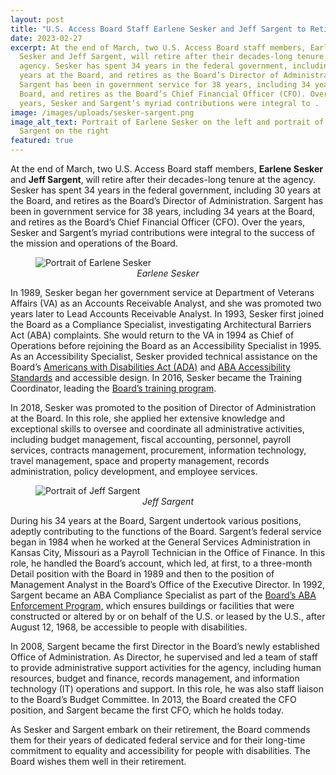 ```yaml
---
layout: post
title: "U.S. Access Board Staff Earlene Sesker and Jeff Sargent to Retire in March "
date: 2023-02-27
excerpt: At the end of March, two U.S. Access Board staff members, Earlene
  Sesker and Jeff Sargent, will retire after their decades-long tenure at the
  agency. Sesker has spent 34 years in the federal government, including 30
  years at the Board, and retires as the Board’s Director of Administration.
  Sargent has been in government service for 38 years, including 34 years at the
  Board, and retires as the Board’s Chief Financial Officer (CFO). Over the
  years, Sesker and Sargent’s myriad contributions were integral to . . .
image: /images/uploads/sesker-sargent.png
image_alt_text: Portrait of Earlene Sesker on the left and portrait of Jeff
  Sargent on the right
featured: true
---
```

At the end of March, two U.S. Access Board staff members, **Earlene Sesker** and **Jeff Sargent**, will retire after their decades-long tenure at the agency. Sesker has spent 34 years in the federal government, including 30 years at the Board, and retires as the Board’s Director of Administration. Sargent has been in government service for 38 years, including 34 years at the Board, and retires as the Board’s Chief Financial Officer (CFO). Over the years, Sesker and Sargent’s myriad contributions were integral to the success of the mission and operations of the Board. 

<figure class="img-right">
  <img src="{{ site.baseurl }}/images/uploads/sesker.png" alt="Portrait of Earlene Sesker" class="center">
  <figcaption style="text-align:center">
    <em>Earlene Sesker</em>
  </figcaption>
</figure>

<!--StartFragment-->

In 1989, Sesker began her government service at Department of Veterans Affairs (VA) as an Accounts Receivable Analyst, and she was promoted two years later to Lead Accounts Receivable Analyst. In 1993, Sesker first joined the Board as a Compliance Specialist, investigating Architectural Barriers Act (ABA) complaints. She would return to the VA in 1994 as Chief of Operations before rejoining the Board as an Accessibility Specialist in 1995. As an Accessibility Specialist, Sesker provided technical assistance on the Board’s [Americans with Disabilities Act (ADA)](https://www.access-board.gov/ada/) and [ABA Accessibility Standards](https://www.access-board.gov/aba/) and accessible design. In 2016, Sesker became the Training Coordinator, leading the [Board’s training program](https://www.access-board.gov/webinars/training.html). 

In 2018, Sesker was promoted to the position of Director of Administration at the Board. In this role, she applied her extensive knowledge and exceptional skills to oversee and coordinate all administrative activities, including budget management, fiscal accounting, personnel, payroll services, contracts management, procurement, information technology, travel management, space and property management, records administration, policy development, and employee services. 

<figure class="img-right">
  <img src="{{ site.baseurl }}/images/uploads/sargent.png" alt="Portrait of Jeff Sargent" class="center">
  <figcaption style="text-align:center">
    <em>Jeff Sargent</em>
  </figcaption>
</figure>

<!--StartFragment-->

During his 34 years at the Board, Sargent undertook various positions, adeptly contributing to the functions of the Board. Sargent’s federal service began in 1984 when he worked at the General Services Administration in Kansas City, Missouri as a Payroll Technician in the Office of Finance. In this role, he handled the Board’s account, which led, at first, to a three-month Detail position with the Board in 1989 and then to the position of Management Analyst in the Board’s Office of the Executive Director. In 1992, Sargent became an ABA Compliance Specialist as part of the [Board’s ABA Enforcement Program,](https://www.access-board.gov/enforcement/) which ensures buildings or facilities that were constructed or altered by or on behalf of the U.S. or leased by the U.S., after August 12, 1968, be accessible to people with disabilities.  

In 2008, Sargent became the first Director in the Board’s newly established Office of Administration. As Director, he supervised and led a team of staff to provide administrative support activities for the agency, including human resources, budget and finance, records management, and information technology (IT) operations and support. In this role, he was also staff liaison to the Board’s Budget Committee. In 2013, the Board created the CFO position, and Sargent became the first CFO, which he holds today. 

As Sesker and Sargent embark on their retirement, the Board commends them for their years of dedicated federal service and for their long-time commitment to equality and accessibility for people with disabilities. The Board wishes them well in their retirement.